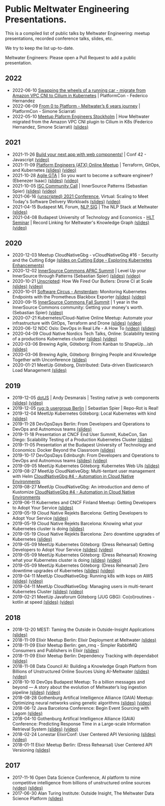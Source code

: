 # Public Meltwater Engineering Presentations.

This is a compiled list of public talks by Meltwater Engineering: meetup presentations, recorded conference talks, slides, etc.

We try to keep the list up-to-date.

Meltwater Engineers: Please open a Pull Request to add a public presentation.

## 2022

* 2022-06-10 [Swapping the wheels of a running car - migrate from Amazon VPC CNI to Cilium in Kubernetes](https://platformcon.com/talk/swapping-the-wheels-of-a-running-car-migrate-from-amazon-vpc-cni-to-cilium-in-kubernetes) | PlatformCon - Federico Hernandez
* 2022-06-09 [From 0 to Platform - Meltwater’s 6 years journey](https://platformcon.com/talk/from-0-to-platform-meltwaters-6-years-journey)  | PlatformCon - Simone Sciarrati
* 2022-05-10 [Meetup Plaform Engineers Stockholm](https://www.meetup.com/platform-engineers-stockholm/events/285235244/) | How Meltwater migrated from the Amazon VPC CNI plugin to Cilium in K8s (Federico Hernandez, Simone Sciarrati) [(slides)](files/2022-05-10-MeetupPlatformEngineers-Cilium.pdf)

## 2021

* 2021-11-26 [Build your next app with web components!](https://www.conf42.com/JavaScript_2021_Andrew_Desmarais_app_web_components) | Conf 42 - Javascript [(video)](https://www.youtube.com/watch?v=JwnJt9XZl8s)
* 2021-11-09 [Platform Engineers (ATX) Online Meetup](https://www.meetup.com/platform-engineers-atx-online) | Terraform, GitOps, and Kubernetes [(slides)](files/2021-11-09-Terraform-GitOps-and-Kubernetes.pdf) [(video)](https://youtu.be/Oktt3IGJdhI)
* 2021-10-28 [Agile GTA](https://www.meetup.com/Agile-GTA/) | So you want to become a software engineer? (Ebenezer Isaac) [(slides)](files/2021-10-28-How-to-become-an-Engineer_Agile-Meetup.pdf) [(video)](https://www.youtube.com/watch?v=MB6hhM-puEo)
* 2021-10-05 [ISC Community Call](https://www.eventbrite.com/e/innersource-community-call-innersource-patterns-tickets-175369804807) | InnerSource Patterns (Sebastian Spier) [(slides)](https://de.slideshare.net/sebastianspier/isc-community-call-102021-innersource-patterns-gil-yehuda-fei-wan-sebastian-spier) [(video)](https://youtu.be/nfdYQQrAK18)
* 2021-06-16 [{unscripted} 2021 Conference](https://www.unscriptedconf.io/), Virtual: Scaling to Meet Today's Software Delivery Workloads [(slides)](files/2021-06-16-Scaling-to-Meet-Todays-Software-Delivery-Workloads.pdf) [(video)](https://youtu.be/HOMoDEOpRvQ)
* 2021-04-15 Budapest ML Forum, [NLP SIG](https://budapestml.hu/2021/hu/nyilt-este/#nlp) | The NLP Stack at Meltwater [(slides)](https://docs.google.com/presentation/d/1MybxzapFcUQ_VyrpdkbsmNpHTSroKP7qq1PKeupN0LU/edit?usp=sharing) 
* 2021-04-08 Budapest University of Technology and Economics - [HLT Seminar](https://hlt.bme.hu/en/seminar) | Record Linking for Meltwater's Knowledge Graph [(slides)](https://nessie.ilab.sztaki.hu/~kornai/MILAB/mihaltz.pdf) [(video)](https://nessie.ilab.sztaki.hu/~kornai/MILAB/milab210408.mp4)

## 2020

* 2020-12-03 Meetup CloudNativeGbg - vCloudNativeGbg #16 - Security and the Cutting Edge [(sildes on Cutting Edge - Exploring Kubernetes Enhancements)](files/2020-12-03-exploring-k8s-enhancements.pdf)
* 2020-12-02 [InnerSource Commons APAC Summit](https://eventyay.com/e/3dbaaa50) | Level Up your InnerSource through Patterns (Sebastian Spier) [(slides)](https://www.slideshare.net/sebastianspier/isc-summit-apac-2020-fei-wan-sebastian-spier-level-up-your-innersource-through-patterns) [(video)](https://youtu.be/vSCR13LF6Ww)
* 2020-10-21 [Unscripted](https://www.unscriptedconf.io/): How We Fired Our Butlers: Drone CI at Scale [(slides)](files/2020-10-21-drone-ci-at-scale.pdf) [(video)](https://www.youtube.com/watch?v=k-b79UtZX-s)
* 2020-10-01 [Software Circus - Amsterdam](https://www.meetup.com/Software-Circus/events/273448933/): Monitoring Kubernetes Endpoints with the Prometheus Blackbox Exporter [(slides)](files/2020-10-01-monitoring-kubernetes-endpoints.pdf) [(video)](https://www.youtube.com/watch?v=2TpQ3ETmhsw)
* 2020-09-15 [InnerSource Commons Fall Summit](https://innersourcecommons.org/events/isc-fall-2020-agenda/) | 1 year in the InnerSource Commons community: Getting your money's worth. (Sebastian Spier) [(video)](https://youtu.be/2OcnUC-frfg)
* 2020-07-21 Kubernetes/Cloud-Native Online Meetup: Automate your infrastructure with GitOps, Terraform and Drone [(slides)](files/2020-07-21-GitOps-Terraform-and-Drone.pdf) [(video)](https://www.youtube.com/watch?v=oK0KHT6pcN8)
* 2020-06-12 NDC Oslo: DevOps in Real Life - A How To [(video)](https://www.youtube.com/watch?v=2XRaW9ATTCI) [(slides)](https://speakerdeck.com/olbpetersson/ndc-oslo-devops-in-real-life-a-how-to)
* 2020-04-09 Cloud Native Nordics Tech Talks, Online: Scalability testing of a productions Kubernetes cluster [(slides)](files/2020-04-09-Scalability-testing-of-a-production-kubernetes-cluster.pdf) [(video)](https://www.youtube.com/watch?v=JHMBMfs2ngg&feature=emb_title)
* 2020-03-06 Brewing Agile, Göteborg: From Kanban to ShapeUp...ish [(slides)](files/From_Kanban_to_ShapeUp-ish.pdf)
* 2020-03-06 Brewing Agile, Göteborg: Bringing People and Knowledge Together with Unconference [(slides)](files/2020-03-05-bringing-people-and-knowledge-together-with-unconference.pdf)
* 2020-01-21 MeetUp Göteborg, Distributed: Data-driven Elasticsearch Load Management [(slides)](files/GbgDistributed_Shardonnay+ResourcePrediction.pdf)

## 2019

* 2019-12-05 [dotJS](https://www.dotjs.io/) | Andy Desmarais | Testing native js web components [(slides)](https://docs.google.com/presentation/d/18UXzbRcTSftCmZSe-R98hnIRszs1ci2OwbT7D8ZJufc/edit#slide=id.g793a05636e_0_90) [(video)](https://www.youtube.com/watch?v=onE37GZrQaI&feature=emb_title)
* 2019-12-05 [rug::b usergroup Berlin](https://www.rug-b.de/events/december-meetup-2019-575) | Sebastian Spier | Repo-Rot is Real!
* 2019-12-04 MeetUp Kubernetes Göteborg: Local Kubernetes with kind [(slides)](files/2019-12-04-local-kubernetes-with-kind.pdf)
* 2019-11-28 DevOpsDays Berlin: From Developers and Operations to DevOps and Autnomous teams [(slides)](files/2019-11-28-From-Developers-And-Operations-to-DevOps-DevOpsDays-Berlin.pdf)
* 2019-11-18 Presentation at CNCF End User Summit, KubeCon, San Diego: Scalability Testing of a Production Kubernetes Cluster [(slides)](files/2019-11-18-Scalability-Testing-Of-A-Pproduction-Kubernetes-Cluster.pdf)
* 2019-11-05 Presentation at the Budapest University of Technology and Economics: Docker Beyond the Classroom [(slides)](files/2019-11-05-Docker-Beyond-the-Classroom-Public.pdf)
* 2019-10-17 DevOpsDays Edinburgh: From Developers and Operations to DevOps and Autnomous teams [(slides)](files/2019-10-17-from-devs-and-ops-to-devops.pdf) [(video)](https://www.youtube.com/watch?v=CAxj5AzaJAg)
* 2019-09-05 MeetUp Kubernetes Göteborg: Kubernetes Web UIs [(slides)](files/KubernetesWebUIs.pdf)
* 2019-08-27 MeetUp CloudNativeGbg: Multi-tentant user management with Helm [CloudNativeGbg #4 - Automation in Cloud Native Environments](https://www.meetup.com/meetup-group-xgLRCqVz/events/263773329/)
* 2019-08-27 MeetUp CloudNativeGbg: An introduction and demo of Kustomize [CloudNativeGbg #4 - Automation in Cloud Native Environments](https://www.meetup.com/meetup-group-xgLRCqVz/events/263773329/)
* 2019-06-11 Kubernetes and CNCF Finland Meetup: Getting Developers to Adopt Your Service [(slides)](files/2019-06-11-getting-developers-to-adopt-your-service.pdf)
* 2019-05-19 Cloud Native Rejekts Barcelona: Getting Developers to Adopt Your Service [(slides)](files/2019-05-19-getting-developers-to-adopt-your-service.pdf)
* 2019-05-19 Cloud Native Rejekts Barcelona: Knowing what your Kubernetes cluster is doing [(slides)](files/2019-05-19-knowing-what-your-kubernetes-cluster-is-doing.pdf)
* 2019-05-19 Cloud Native Rejekts Barcelona: Zero downtime upgrades of Kubernetes [(slides)](files/2019-05-19-zero-downtime-kubernetes-cluster-upgrades.pdf)
* 2019-05-09 MeetUp Kubernetes Göteborg: (Dress Rehearsal) Getting Developers to Adopt Your Service [(slides)](files/2019-05-09-getting-developers-to-adopt-your-service.pdf) [(video)](https://youtu.be/EpIgwYQlp4c?t=5)
* 2019-05-09 MeetUp Kubernetes Göteborg: (Dress Rehearsal) Knowing what your Kubernetes cluster is doing [(slides)](files/2019-05-09-knowing-what-your-kubernetes-cluster-is-doing.pdf) [(video)](https://youtu.be/EpIgwYQlp4c?t=1811)
* 2019-05-09 MeetUp Kubernetes Göteborg: (Dress Rehearsal) Zero downtime upgrades of Kubernetes [(slides)](files/2019-05-09-zero-downtime-kubernetes-cluster-upgrades.pdf) [(video)](https://youtu.be/EpIgwYQlp4c?t=3939)
* 2019-04-11 MeetUp CloudNativeGbg: Running k8s with kops on AWS [(slides)](files/2019-04-11-lessons-learned-running-k8s-with-kops-on-aws.pdf) [(video)](https://www.youtube.com/watch?v=kHCm0zrn3yw)
* 2019-04-11 MeetUp CloudNativeGbg: Managing users in multi-tenant Kubernetes Cluster [(slides)](files/2019-04-11-managing-users-in-multi-tenant-kubernetes-cluster.pdf) [(video)](https://youtu.be/kHCm0zrn3yw?t=1788)
* 2019-02-21 MeetUp Javaforum Göteborg (JUG GBG): Co(ol)routines - kotlin at speed [(slides)](files/2019-02-21-Kotlin-coolroutines.pdf) [(video)](https://www.youtube.com/watch?v=mWsQRXtzXK0)

## 2018

* 2018-12-20 MEST: Taming the Outside in Outside-Insight Applications [(slides)](files/2018-12-20-MEST-Taming-The-Outside.pdf)
* 2018-11-09 Elixir Meetup Berlin: Elixir Deployment at Meltwater [(slides)](files/2018-11-09-Elixir-Deployment-at-Meltwater.pdf)
* 2018-11-09 Elixir Meetup Berlin: gen_rmq - Simpler RabbitMQ Consumers and Publishers in Elixir [(slides)](files/2018-11-09-gen_rmq-Simpler-RabbitMQ-consumers-and-publishers-in-Elixir.pdf)
* 2018-11-09 Elixir Meetup Berlin: Dependency Tracking with dependabot [(slides)](files/2018-11-09-Dependency-Tracking-with-Dependabot.pdf)
* 2018-11-08 Data Council AI: Building a Knowledge Graph Platform from Billions of Unstructured Online Sources Using AI-Meltwater [(slides)](https://www.datacouncil.ai/talks/building-a-knowledge-graph-platform-from-billions-of-unstructured-online-sources-using-ai) [(video)](https://www.youtube.com/watch?v=vf0t2R0FZ5M)
* 2018-10-10 DevOps Budapest Meetup: To a billion messages and beyond — A story about the evolution of Meltwater’s log ingestion pipeline [(slides)](files/2018-10-10-To-a-billion-messages-and-beyond.pdf) [(video)](https://www.youtube.com/watch?v=BpjjOg_H_0U)
* 2018-08-28 Gothenburg Artifical Intelligence Alliance (GAIA) Meetup: Optimizing neural networks using genetic algorithms [(slides)](files/2018-08-28-optimizing-neural-networks-using-genetic-algorithms.pdf) [(video)](https://youtu.be/R3Er9eoXrus?t=396)
* 2018-06-12 Java Barcelona Conference: Begin Event Sourcing with Lagom [(slides)](files/2018-06-12-Event-Sourcing-with-Lagom.pdf)
* 2018-04-10 Gothenburg Artifical Intelligence Alliance (GAIA) Conference: Predicting Response Time in a Large-scale Information Retrieval System [(slides)](files/2018-04-10-predicting-resource-consumption-in-a-large-scale-information-retrieval-system.pdf) [(video)](https://www.youtube.com/watch?v=aq1uYRUPVKg&t=2s)
* 2018-02-24 Lonestar ElixirConf: User Centered API Versioning [(slides)](files/2018-02-24-Lonstar-UserCenteredAPIVersioning.pdf) [(video)](https://www.youtube.com/watch?v=puUr9_zzTm4)
* 2018-01-11 Elixir Meetup Berlin: (Dress Rehearsal) User Centered API Versioning [(slides)](files/2018-01-11-user-centered-API-versioning.pdf)

## 2017

* 2017-11-16 Open Data Science Conference, AI platform to mine competitive intelligence from billions of unstructured online sources [(video)](https://www.youtube.com/watch?v=Mwv6dSTYvN4) [(slides)](https://docs.google.com/presentation/d/1p41kW8z42lUTrl9EbBc4rpQU-CADWwgUkiO1aNPmD-g/edit?usp=sharing)
* 2017-06-30 Alan Turing Institute: Outside Insight, The Meltwater Data Science Platform [(slides)](files/2017-06-30-ATI-Outside-Insight-Data-Science.pdf)
